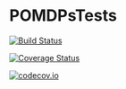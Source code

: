 # POMDPsTests

[![Build Status](https://travis-ci.org/zsunberg/POMDPsTests.jl.svg?branch=master)](https://travis-ci.org/zsunberg/POMDPsTests.jl)

[![Coverage Status](https://coveralls.io/repos/zsunberg/POMDPsTests.jl/badge.svg?branch=master&service=github)](https://coveralls.io/github/zsunberg/POMDPsTests.jl?branch=master)

[![codecov.io](http://codecov.io/github/zsunberg/POMDPsTests.jl/coverage.svg?branch=master)](http://codecov.io/github/zsunberg/POMDPsTests.jl?branch=master)
